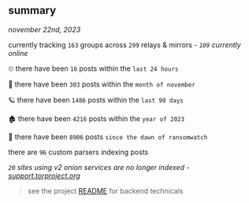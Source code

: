 
## summary
_november 22nd, 2023_

currently tracking `163` groups across `299` relays & mirrors - _`109` currently online_

⏲ there have been `16` posts within the `last 24 hours`

🦈 there have been `303` posts within the `month of november`

🪐 there have been `1486` posts within the `last 90 days`

🏚 there have been `4216` posts within the `year of 2023`

🦕 there have been `8906` posts `since the dawn of ransomwatch`

there are `96` custom parsers indexing posts

_`20` sites using v2 onion services are no longer indexed - [support.torproject.org](https://support.torproject.org/onionservices/v2-deprecation/)_

> see the project [README](https://github.com/joshhighet/ransomwatch#ransomwatch--) for backend technicals
